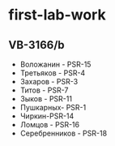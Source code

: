 
# first-lab-work
## VB-3166/b

* Воложанин - PSR-15
* Третьяков - PSR-4
* Захаров - PSR-3
* Титов - PSR-7
* Зыков - PSR-11
* Пушкарных- PSR-1
* Чиркин-PSR-14
* Ломцов - PSR-16
* Серебренников - PSR-18


